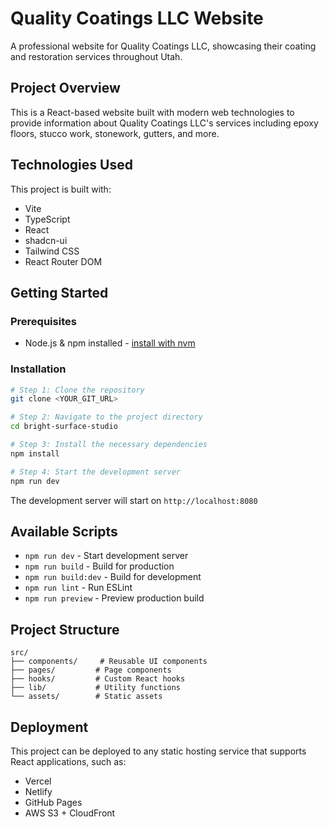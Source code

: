 # Quality Coatings LLC Website

A professional website for Quality Coatings LLC, showcasing their coating and restoration services throughout Utah.

## Project Overview

This is a React-based website built with modern web technologies to provide information about Quality Coatings LLC's services including epoxy floors, stucco work, stonework, gutters, and more.

## Technologies Used

This project is built with:

- Vite
- TypeScript
- React
- shadcn-ui
- Tailwind CSS
- React Router DOM

## Getting Started

### Prerequisites

- Node.js & npm installed - [install with nvm](https://github.com/nvm-sh/nvm#installing-and-updating)

### Installation

```sh
# Step 1: Clone the repository
git clone <YOUR_GIT_URL>

# Step 2: Navigate to the project directory
cd bright-surface-studio

# Step 3: Install the necessary dependencies
npm install

# Step 4: Start the development server
npm run dev
```

The development server will start on `http://localhost:8080`

## Available Scripts

- `npm run dev` - Start development server
- `npm run build` - Build for production
- `npm run build:dev` - Build for development
- `npm run lint` - Run ESLint
- `npm run preview` - Preview production build

## Project Structure

```
src/
├── components/     # Reusable UI components
├── pages/         # Page components
├── hooks/         # Custom React hooks
├── lib/           # Utility functions
└── assets/        # Static assets
```

## Deployment

This project can be deployed to any static hosting service that supports React applications, such as:

- Vercel
- Netlify
- GitHub Pages
- AWS S3 + CloudFront
